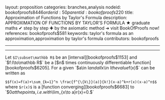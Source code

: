 layout: proposition
categories: branches,analysis
nodeid: bookofproofs$8446
orderid: 50
parentid: bookofproofs$220
title: Approximation of Functions by Taylor's Formula
description: APPROXIMATION OF FUNCTIONS BY TAYLOR'S FORMULA ★ graduate maths ✔ step by step ✚ by the axiomatic method ➜ visit BookOfProofs now!
references: bookofproofs$581
keywords: taylor's formula as an approximation,approximation by taylor's formula
contributors: bookofproofs

---


---

Let `$I\subset\mathbb R$` be an [interval][bookofproofs$1153] and `$f:I\to\mathbb R$` be a [$n$ times continuously differentiable function][bookofproofs$6205]. For a given `$a\in I$` and all `$x\in I$` the value `$f(x)$` can be written as

`$$f(x)=f(a)+\sum_{k=1}^n \frac{f^{\{k\}}(a)}{k!}(x-a)^k+r(x)(x-a)^n$$`
where `$r(x)$` is a [function converging][bookofproofs$6683] to `$0$` at the point `$a$`, i.e. with `$\lim_{x\to a}r(x)=0.$`
